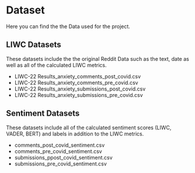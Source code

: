 # Dataset
Here you can find the the Data used for the project.
## LIWC Datasets
These datasets include the the original Reddit Data such as the text, date as well as all of the calculated LIWC metrics.
- LIWC-22 Results_anxiety_comments_post_covid.csv
- LIWC-22 Results_anxiety_comments_pre_covid.csv
- LIWC-22 Results_anxiety_submissions_post_covid.csv
- LIWC-22 Results_anxiety_submissions_pre_covid.csv
## Sentiment Datasets
These datasets include all of the calculated sentiment scores (LIWC, VADER, BERT) and labels in addition to the LIWC metrics.
- comments_post_covid_sentiment.csv
- comments_pre_covid_sentiment.csv
- submissions_ppost_covid_sentiment.csv
- submissions_pre_covid_sentiment.csv
